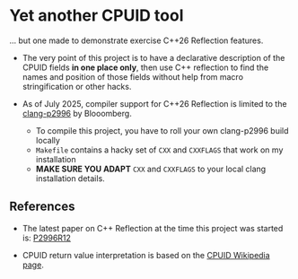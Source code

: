 Yet another CPUID tool
===========================================

... but one made to demonstrate exercise C++26 Reflection features.

- The very point of this project is to have a declarative description
  of the CPUID fields **in one place only**, then use C++ reflection
  to find the names and position of those fields without help from
  macro stringification or other hacks.

- As of July 2025, compiler support for C++26 Reflection is limited to the
  [clang-p2996](https://github.com/bloomberg/clang-p2996/tree/p2996) by Blooomberg.
  - To compile this project, you have to roll your own clang-p2996 build locally
  - `Makefile` contains a hacky set of `CXX` and `CXXFLAGS` that work on my installation
  - **MAKE SURE YOU ADAPT** `CXX` and `CXXFLAGS` to your local clang installation details.



## References

- The latest paper on C++ Reflection at the time this project was started is:
  [P2996R12](https://www.open-std.org/jtc1/sc22/wg21/docs/papers/2025/p2996r12.html)

- CPUID return value interpretation is based on the
  [CPUID Wikipedia page](https://en.wikipedia.org/wiki/CPUID).
